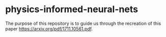 # physics-informed-neural-nets
The purpose of this repository is to guide us through the recreation of this paper https://arxiv.org/pdf/1711.10561.pdf.
